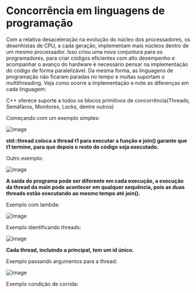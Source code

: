 # Concorrência em linguagens de programação

Com a relativa desaceleração na evolução do núcleo dos processadores, os desenhistas de CPU, a cada geração, implementam mais núcleos dentro de um mesmo processador. Isso criou uma nova conjuntura para os programadores, para criar códigos eficientes com alto desempenho e acompanhar o avanço do hardware é necessário pensar na implementação do código de forma paralelizável. Da mesma forma, as linguagens de programação não ficaram paradas no tempo e muitas suportam o multithreading. Veja como ocorre a implementação e note as diferenças em cada linguagem:

C++ oferece suporte a todos os blocos primitivos de concorrência(Threads, Semáfaros, Monitores, Locks, dentre outros)

Começando com um exemplo simples: 

![image](https://user-images.githubusercontent.com/93085789/184661345-f6c454ee-1899-4ea3-8b1d-d51fb6eaea40.png)

**std::thread coloca a thread t1 para executar a função e join() garante que t1 termine, para que depois o resto do código seja executado.**

Outro exemplo:

![image](https://user-images.githubusercontent.com/93085789/184663394-eec5c6f1-e937-4bb3-8f63-81e7b9077234.png)

**A saída do programa pode ser diferente em cada execução, a execução da thread da main pode acontecer em qualquer sequência, pois as duas threads estão executando ao mesmo tempo até join().**

Exemplo com lambda:

![image](https://user-images.githubusercontent.com/93085789/184668346-faad6026-5588-4b65-b4f7-46265b3099bb.png)

Exemplo identificando threads:

![image](https://user-images.githubusercontent.com/93085789/184668952-7a7f62ab-3b6b-472c-8abb-6ad1a9bd6522.png)

**Cada thread, incluindo a principal, tem um id único.**

Exemplo passando argumentos para a thread:

![image](https://user-images.githubusercontent.com/93085789/184670430-a687692a-a896-4704-810e-d5e7a72eb9df.png)

Exemplo condição de corrida:

